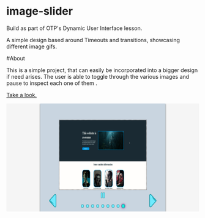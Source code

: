 # image-slider

Build as part of OTP's Dynamic User Interface lesson.

A simple design based around Timeouts and transitions, showcasing different image gifs.

#About

This is a simple project, that can easily be incorporated into a bigger design if need arises. The user is able to toggle through the various images and pause to inspect each one of them .

<a href="https://kiwasthal.github.io/image-slider/">Take a look.</a>

<img src="./assets/screens.png">
